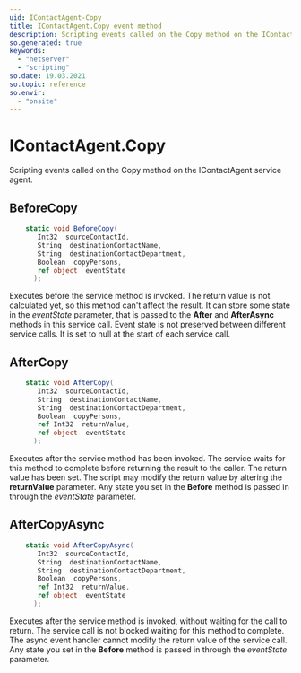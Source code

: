 ```yaml
---
uid: IContactAgent-Copy
title: IContactAgent.Copy event method
description: Scripting events called on the Copy method on the IContactAgent service agent.
so.generated: true
keywords:
  - "netserver"
  - "scripting"
so.date: 19.03.2021
so.topic: reference
so.envir:
  - "onsite"
---
```

# IContactAgent.Copy

Scripting events called on the <see cref='M:SuperOffice.CRM.Services.IContactAgent.Copy'>Copy</see> method on the <see cref='IContactAgent'>IContactAgent</see>  service agent.

## BeforeCopy
```cs
    static void BeforeCopy(
       Int32  sourceContactId,
       String  destinationContactName,
       String  destinationContactDepartment,
       Boolean  copyPersons,
       ref object  eventState
      );
```
Executes before the service method is invoked.
The return value is not calculated yet, so this method can't affect the result.
It can store some state in the *eventState* parameter, that is passed to the **After** and **AfterAsync** methods in this service call.
Event state is not preserved between different service calls. It is set to null at the start of each service call.
## AfterCopy
```cs
    static void AfterCopy(
       Int32  sourceContactId,
       String  destinationContactName,
       String  destinationContactDepartment,
       Boolean  copyPersons,
       ref Int32  returnValue,
       ref object  eventState
      );
```
Executes after the service method has been invoked. The service waits for this method to complete before returning the result to the caller.
The return value has been set. The script may modify the return value by altering the **returnValue** parameter.
Any state you set in the **Before** method is passed in through the *eventState* parameter.
## AfterCopyAsync
```cs
    static void AfterCopyAsync(
       Int32  sourceContactId,
       String  destinationContactName,
       String  destinationContactDepartment,
       Boolean  copyPersons,
       ref Int32  returnValue,
       ref object  eventState
      );
```
Executes after the service method is invoked, without waiting for the call to return.
The service call is not blocked waiting for this method to complete.
The async event handler cannot modify the return value of the service call.
Any state you set in the **Before** method is passed in through the *eventState* parameter.

